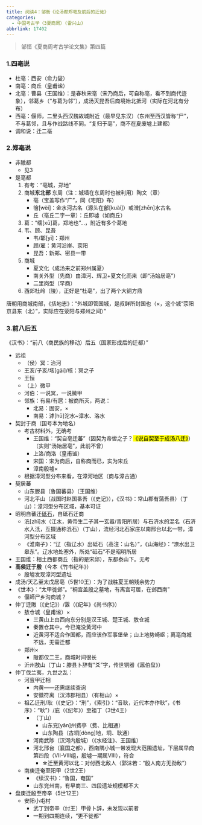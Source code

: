 ```yaml
---
title: 阅读4：邹衡《论汤都郑亳及前后的迁徙》
categories:
  - 中国考古学（3夏商周）(雷兴山)
abbrlink: 17402
---
```

> 邹恒《夏商周考古学论文集》第四篇

### 1.四亳说

- 杜亳：西安（俞力燮）
- 南亳：商丘（皇甫谧）
- 北亳：曹县（王国维）：是春秋宋亳（宋乃商后，可自称亳，看不到商代迹象），邻葛乡（“与葛为邻”），成汤灭昆吾后商境始北抵河（实际在河北有分布）
- 西亳：偃师，二里头西汉魏故城附近（最早见东汉）（东州至西汉皆称“尸”，不与葛邻，且与作战路线不同。“复归于亳”，商不在夏废墟上建都）
- 调和说：迁二亳

### 2.郑亳说

- 非隞都
  - 见3
- 是亳都
  1. 有考：“亳城，郑地”
  2. 商城**东北部** 东周（注：城墙在东周时也被利用）陶文（章）
     - 亳（宝盖写作“广”，同《宅阳》布）
     - 徻[wèi]：金水河古名（源头在鄶[kuài]）或潧[zhēn]水古名
     - 丘（亳丘二字一章）：丘即墟（如商丘）
  3. 葛：“𦈡[xū]葛，郑地也”...，附近有多个葛地
  4. 韦、顾、昆吾
     - 韦/郼[yī]：郑州
     - 顾/雇：黄河沿岸、荥阳
     - 昆吾：新郑、密县一带
  5. 商城
     - 夏文化（成汤来之前郑州属夏）
     - 南关外型（先商）由漳河、辉卫+夏文化而来（即“汤始居亳”）
     - 二里岗型（早商）
  6. 西郊杜岭（陵），正好是“杜亳”，出了两个大铜方鼎

唐朝用商城南部，《括地志》：“外城即管国城，是叔鲜所封国也（×，这个城“荥阳京县东（北）”，实际应在荥阳与郑州之间）”

### 3.前八后五

《汉书》：“前八（商民族的移动）后五（国家形成后的迁都）”

- 远祖
  - （侯）冥：治河
  - 王亥/子亥/垓[gāi]/核：冥之子
  - 王恒
  - （上）微甲
  - 河伯：一说冥，一说微甲
  - 邻族：有易/有扈：被商所灭，两说：
    - 北易：固安，×
    - 南易：滹[hū]沱水~漳水、洛水
- 契封于商（国号本为地名）
  - 考古材料外，无确考
    - 王国维：“契自亳迁蕃”（因契为帝喾之子？<mark>《说自契至于成汤八迁》</mark>）（实则“汤始居亳”，此前不曾）
    - 上洛/商洛（皇甫谧）
    - 宋国：宋为商后，自称商而已，实为宋丘
    - 漳南殷墟×
  - 根据漳河型分布来看，在漳河地区（商与漳古通）
- 契居蕃
  - 山东滕县（鲁国蕃县）（王国维）
  - 河北平山（战国时赵国番吾（《史记》），《汉书》：常山郡有蒲吾县）（丁山）：漳河型分布区域，基本可证
- 昭明自蕃迁<u>砥石</u>，自砥石迁商
  - 汦[zhǐ]水（江水，黄帝生二子其一玄嚣/青阳所居）与石济水的混名（石济水入汦，互摄通称汦石）（丁山），流经河北石家庄以南邢台以北一带，漳河型分布区域
  - 《淮南子》：“辽（指辽水）出砥石（高注：山名）”，《山海经》：“潦水出卫皋东”。辽水地处塞外，所处“砥石”不是昭明所居
- 王国维：相土西都商丘（指的是宋邱），东都泰山下。无考
- **高侯迁于殷**（今本《竹书纪年》）
  - 殷墟发现漳河型遗址
- 成汤/天乙至太戊居亳（5世10王）：为了战胜夏王朝残余势力
- 《世本》：“太甲徙邺”。“桐宫盖殷之墓地，有离宫可居，在邺西南”
  - 偃師尸乡沟商城？
- 仲丁迁隞（《史记》）/嚣（《纪年》《尚书序》）
  - 敖仓城（皇甫谧）×
    - 三黄山上由西向东分别是汉王城、楚王城、敖仓城
    - 秦置仓其中，今已淹没黄河中
    - 近黄河不适合作国都，而应该作军事堡垒；山上地势崎岖；离亳商城不远，无需迁都
  - 郑州×
    - 隞都仅二王，商城时间很长
  - 沂州敖山（丁山：滕县卜辞有“爻”字，传世铜器《嚣伯盘》）
- 仲丁伐兰夷，九世之乱：
  - 河亶甲迁相
    - 内黄——还需继续查询
    - 安徽符离（汉沛郡相县）（有相山）×
  - 祖乙迁刑/耿（《史记》：“刑”，《索引》：“音耿，近代本亦作耿”，《书序》：“耿”）/庇（《纪年》）至祖丁（3世4王）
    - （丁山）
      - 山东兖[yǎn]州费亭（费、比相通）
      - 山东陶县（古垌[dòng]地，垌、耿通）
    - 河南武陟（汉河内殷城）（《水经注》、王国维）
    - 河北邢台（襄国之都），西南隅小城一带发现大范围遗址，下层属早商第四段（VII-VIII组，殷墟一期属VIII），符合
      - ☆迁至黄河以北：对付西北敌人（郭沫若：“殷人南方无劲敌”）
  - 南庚迁奄至阳甲（2世2王）
    - 《续汉书》：“鲁国，奄国”
    - 山东兖州南，有早商三、四段遗址规模都不大
- 盘庚迁殷至帝辛（5世12王）
  - 安阳小屯村
    - 武丁到帝辛（纣王）甲骨卜辞，未发现以前者
    - 一期到四期连续，“更不徙都”